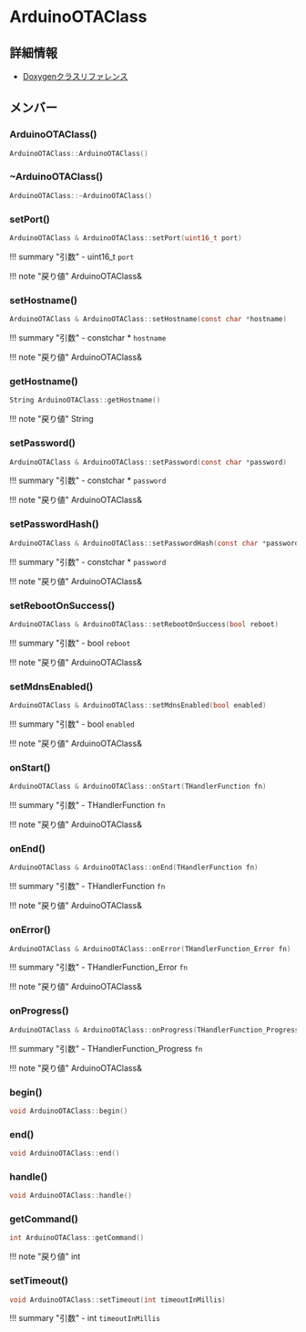 # ArduinoOTAClass



## 詳細情報

- [Doxygenクラスリファレンス](https://lang-ship.com/reference/ESP32/latest/class_arduino_o_t_a_class.html)

## メンバー







### ArduinoOTAClass()



```c
ArduinoOTAClass::ArduinoOTAClass()
```



### ~ArduinoOTAClass()



```c
ArduinoOTAClass::~ArduinoOTAClass()
```



### setPort()



```c
ArduinoOTAClass & ArduinoOTAClass::setPort(uint16_t port)
```

!!! summary "引数"
	- uint16_t `port` 

!!! note "戻り値"
	ArduinoOTAClass&



### setHostname()



```c
ArduinoOTAClass & ArduinoOTAClass::setHostname(const char *hostname)
```

!!! summary "引数"
	- constchar * `hostname` 

!!! note "戻り値"
	ArduinoOTAClass&



### getHostname()



```c
String ArduinoOTAClass::getHostname()
```

!!! note "戻り値"
	String



### setPassword()



```c
ArduinoOTAClass & ArduinoOTAClass::setPassword(const char *password)
```

!!! summary "引数"
	- constchar * `password` 

!!! note "戻り値"
	ArduinoOTAClass&



### setPasswordHash()



```c
ArduinoOTAClass & ArduinoOTAClass::setPasswordHash(const char *password)
```

!!! summary "引数"
	- constchar * `password` 

!!! note "戻り値"
	ArduinoOTAClass&



### setRebootOnSuccess()



```c
ArduinoOTAClass & ArduinoOTAClass::setRebootOnSuccess(bool reboot)
```

!!! summary "引数"
	- bool `reboot` 

!!! note "戻り値"
	ArduinoOTAClass&



### setMdnsEnabled()



```c
ArduinoOTAClass & ArduinoOTAClass::setMdnsEnabled(bool enabled)
```

!!! summary "引数"
	- bool `enabled` 

!!! note "戻り値"
	ArduinoOTAClass&



### onStart()



```c
ArduinoOTAClass & ArduinoOTAClass::onStart(THandlerFunction fn)
```

!!! summary "引数"
	- THandlerFunction `fn` 

!!! note "戻り値"
	ArduinoOTAClass&



### onEnd()



```c
ArduinoOTAClass & ArduinoOTAClass::onEnd(THandlerFunction fn)
```

!!! summary "引数"
	- THandlerFunction `fn` 

!!! note "戻り値"
	ArduinoOTAClass&



### onError()



```c
ArduinoOTAClass & ArduinoOTAClass::onError(THandlerFunction_Error fn)
```

!!! summary "引数"
	- THandlerFunction_Error `fn` 

!!! note "戻り値"
	ArduinoOTAClass&



### onProgress()



```c
ArduinoOTAClass & ArduinoOTAClass::onProgress(THandlerFunction_Progress fn)
```

!!! summary "引数"
	- THandlerFunction_Progress `fn` 

!!! note "戻り値"
	ArduinoOTAClass&



### begin()



```c
void ArduinoOTAClass::begin()
```



### end()



```c
void ArduinoOTAClass::end()
```



### handle()



```c
void ArduinoOTAClass::handle()
```



### getCommand()



```c
int ArduinoOTAClass::getCommand()
```

!!! note "戻り値"
	int



### setTimeout()



```c
void ArduinoOTAClass::setTimeout(int timeoutInMillis)
```

!!! summary "引数"
	- int `timeoutInMillis` 



